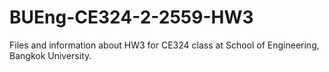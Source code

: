 # BUEng-CE324-2-2559-HW3
Files and information about HW3 for CE324 class at School of Engineering, Bangkok University.
